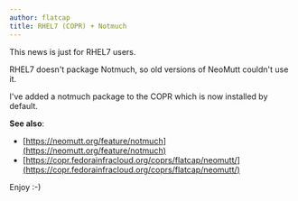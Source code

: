 ```yaml
---
author: flatcap
title: RHEL7 (COPR) + Notmuch
---
```


This news is just for RHEL7 users.

RHEL7 doesn't package Notmuch, so old versions of NeoMutt couldn't use it.

I've added a notmuch package to the COPR which is now installed by default.

**See also**:
- [https://neomutt.org/feature/notmuch](https://neomutt.org/feature/notmuch)
- [https://copr.fedorainfracloud.org/coprs/flatcap/neomutt/](https://copr.fedorainfracloud.org/coprs/flatcap/neomutt/)

Enjoy :-)

